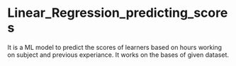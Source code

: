 # Linear_Regression_predicting_scores

It is a ML model to predict the scores of learners based on hours working on subject and previous experiance. 
It works on the bases of given dataset.

